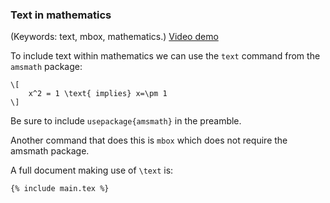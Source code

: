 ### Text in mathematics

(Keywords: text, mbox, mathematics.)
[Video demo](https://www.youtube.com/watch?v=hSaf-aJscUw)

To include text within mathematics we can use the `text`
command from the `amsmath` package:

```language-latex
\[
	x^2 = 1 \text{ implies} x=\pm 1
\]
```

Be sure to include `usepackage{amsmath}` in the preamble.

Another command that does this is `mbox` which does not require the amsmath package.

A full document making use of `\text` is:

```language-latex
{% include main.tex %}
```
